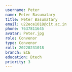 ```yaml
---
username: Peter
name: Peter Basumatary
title: Peter Basumatary
email: u22ece1018@cit.ac.in
phone: 7637811645
avatar: Peter.jpg
role: Convenor
type: Convenor
roll: 20220231018
branch: ECE
education: Btech
priority: 3
---
```

